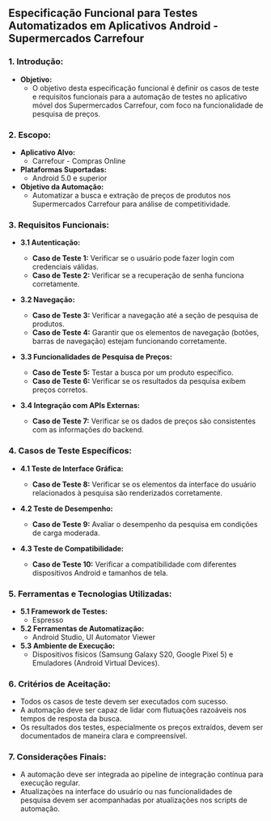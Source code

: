## Especificação Funcional para Testes Automatizados em Aplicativos Android - Supermercados Carrefour

### **1. Introdução:**
   - **Objetivo:**
     - O objetivo desta especificação funcional é definir os casos de teste e requisitos funcionais para a automação de testes no aplicativo móvel dos Supermercados Carrefour, com foco na funcionalidade de pesquisa de preços.

### **2. Escopo:**
   - **Aplicativo Alvo:**
     - Carrefour - Compras Online
   - **Plataformas Suportadas:**
     - Android 5.0 e superior
   - **Objetivo da Automação:**
     - Automatizar a busca e extração de preços de produtos nos Supermercados Carrefour para análise de competitividade.

### **3. Requisitos Funcionais:**
   - **3.1 Autenticação:**
     - **Caso de Teste 1:** Verificar se o usuário pode fazer login com credenciais válidas.
     - **Caso de Teste 2:** Verificar se a recuperação de senha funciona corretamente.

   - **3.2 Navegação:**
     - **Caso de Teste 3:** Verificar a navegação até a seção de pesquisa de produtos.
     - **Caso de Teste 4:** Garantir que os elementos de navegação (botões, barras de navegação) estejam funcionando corretamente.

   - **3.3 Funcionalidades de Pesquisa de Preços:**
     - **Caso de Teste 5:** Testar a busca por um produto específico.
     - **Caso de Teste 6:** Verificar se os resultados da pesquisa exibem preços corretos.

   - **3.4 Integração com APIs Externas:**
     - **Caso de Teste 7:** Verificar se os dados de preços são consistentes com as informações do backend.

### **4. Casos de Teste Específicos:**
   - **4.1 Teste de Interface Gráfica:**
     - **Caso de Teste 8:** Verificar se os elementos da interface do usuário relacionados à pesquisa são renderizados corretamente.

   - **4.2 Teste de Desempenho:**
     - **Caso de Teste 9:** Avaliar o desempenho da pesquisa em condições de carga moderada.

   - **4.3 Teste de Compatibilidade:**
     - **Caso de Teste 10:** Verificar a compatibilidade com diferentes dispositivos Android e tamanhos de tela.

### **5. Ferramentas e Tecnologias Utilizadas:**
   - **5.1 Framework de Testes:**
     - Espresso
   - **5.2 Ferramentas de Automatização:**
     - Android Studio, UI Automator Viewer
   - **5.3 Ambiente de Execução:**
     - Dispositivos físicos (Samsung Galaxy S20, Google Pixel 5) e Emuladores (Android Virtual Devices).

### **6. Critérios de Aceitação:**
   - Todos os casos de teste devem ser executados com sucesso.
   - A automação deve ser capaz de lidar com flutuações razoáveis nos tempos de resposta da busca.
   - Os resultados dos testes, especialmente os preços extraídos, devem ser documentados de maneira clara e compreensível.

### **7. Considerações Finais:**
   - A automação deve ser integrada ao pipeline de integração contínua para execução regular.
   - Atualizações na interface do usuário ou nas funcionalidades de pesquisa devem ser acompanhadas por atualizações nos scripts de automação.
